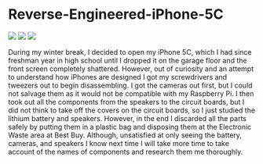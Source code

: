 <h1> Reverse-Engineered-iPhone-5C </h1>

<img src="Opened5C.png">
<img src="Empty5C.png">
<img src="Gutted5C.png">

During my winter break, I decided to open my iPhone 5C, which I had since freshman year in high 
school until I dropped it on the garage floor and the front screen completely shattered. However, 
out of curiosity and an attempt to understand how iPhones are designed I got my screwdrivers and 
tweezers out to begin disassembling. I got the cameras out first, but I could not salvage them as 
it would not be compatible with my Raspberry Pi. I then took out all the components from the speakers 
to the circuit boards, but I did not think to take off the covers on the circuit boards, so I just 
studied the lithium battery and speakers. However, in the end I discarded all the parts safely by 
putting them in a plastic bag and disposing them at the Electronic Waste area at Best Buy. Although, 
unsatisfied at only seeing the battery, cameras, and speakers I know next time I will take more time 
to take account of the names of components and research them me thoroughly.

